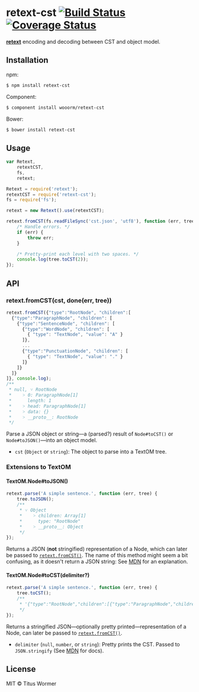 # retext-cst [![Build Status](https://travis-ci.org/wooorm/retext-cst.svg?branch=master)](https://travis-ci.org/wooorm/retext-cst) [![Coverage Status](https://img.shields.io/coveralls/wooorm/retext-cst.svg)](https://coveralls.io/r/wooorm/retext-cst?branch=master)

**[retext](https://github.com/wooorm/retext "Retext")** encoding and decoding between CST and object model.

## Installation

npm:
```sh
$ npm install retext-cst
```

Component:
```sh
$ component install wooorm/retext-cst
```

Bower:
```sh
$ bower install retext-cst
```

## Usage

```js
var Retext,
    retextCST,
    fs,
    retext;

Retext = require('retext');
retextCST = require('retext-cst');
fs = require('fs');

retext = new Retext().use(retextCST);

retext.fromCST(fs.readFileSync('cst.json', 'utf8'), function (err, tree) {
    /* Handle errors. */
    if (err) {
        throw err;
    }

    /* Pretty-print each level with two spaces. */
    console.log(tree.toCST(2));
});
```

## API

### retext.fromCST(cst, done(err, tree))

```js
retext.fromCST({"type":"RootNode", "children":[
  {"type":"ParagraphNode", "children": [
    {"type":"SentenceNode", "children": [
      {"type":"WordNode", "children": [
        { "type": "TextNode", "value": "A" }
      ]},
      ...
      {"type":"PunctuationNode", "children": [
        { "type": "TextNode", "value": "." }
      ]}
    ]}
  ]}
]}, console.log);
/**
 * null, ˅ RootNode
 *    ˃ 0: ParagraphNode[1]
 *      length: 1
 *    ˃ head: ParagraphNode[1]
 *    ˃ data: {}
 *    ˃ __proto__: RootNode
 */
```

Parse a JSON object or string—a (parsed?) result of `Node#toCST()` or `Node#toJSON()`—into an object model.

- `cst` (`Object` or `string`): The object to parse into a TextOM tree.

### Extensions to TextOM

#### TextOM.Node#toJSON()

```js
retext.parse('A simple sentence.', function (err, tree) {
    tree.toJSON();
    /**
     * ˅ Object
     *    ˃ children: Array[1]
     *      type: "RootNode"
     *    ˃ __proto__: Object
     */
});
```

Returns a JSON (**not** stringified) representation of a Node, which can later be passed to [`retext.fromCST()`](#retextfromcstcst).
The name of this method might seem a bit confusing, as it doesn't return a JSON string: See [MDN](https://developer.mozilla.org/en-US/docs/Web/JavaScript/Reference/Global_Objects/JSON/stringify#toJSON_behavior) for an explanation.

#### TextOM.Node#toCST(delimiter?)

```js
retext.parse('A simple sentence.', function (err, tree) {
    tree.toCST();
    /**
     * '{"type":"RootNode","children":[{"type":"ParagraphNode","children":[{"type":"SentenceNode","children":[{"type":"WordNode","children":[{"type":"TextNode","value":"A"}]},{"type":"WhiteSpaceNode","children":[{"type":"TextNode","value":" "}]},{"type":"WordNode","children":[{"type":"TextNode","value":"simple"}]},{"type":"WhiteSpaceNode","children":[{"type":"TextNode","value":" "}]},{"type":"WordNode","children":[{"type":"TextNode","value":"sentence"}]},{"type":"PunctuationNode","children":[{"type":"TextNode","value":"."}]}]}]}]}'
     */
});

```

Returns a stringified JSON—optionally pretty printed—representation of a Node, can later be passed to [`retext.fromCST()`](#retextfromcstcst).

- `delimiter` (`null`, `number`, or `string`): Pretty prints the CST. Passed to `JSON.stringify` (See [MDN](https://developer.mozilla.org/en-US/docs/Web/JavaScript/Reference/Global_Objects/JSON/stringify#space_argument) for docs).

## License

MIT © Titus Wormer

